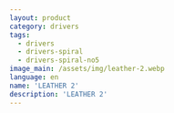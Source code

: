 ```yaml
---
layout: product
category: drivers
tags:
  - drivers
  - drivers-spiral
  - drivers-spiral-no5
image_main: /assets/img/leather-2.webp
language: en
name: 'LEATHER 2'
description: 'LEATHER 2'
---
```

